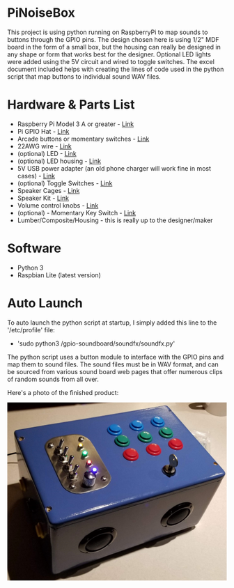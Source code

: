 # PiNoiseBox

This project is using python running on RaspberryPi to map sounds to buttons through the GPIO pins. The design chosen here is using 1/2" MDF board in the form of a small box, but the housing can really be designed in any shape or form that works best for the designer. Optional LED lights were added using the 5V circuit and wired to toggle switches. The excel document included helps with creating the lines of code used in the python script that map buttons to individual sound WAV files.

# Hardware & Parts List

* Raspberry Pi Model 3 A or greater - [Link](https://vilros.com/collections/raspberry-pi-boards/products/raspberry-pi-model-3-a)
* Pi GPIO Hat - [Link](https://www.amazon.com/gp/product/B07BF8Z3HS/ref=ppx_yo_dt_b_search_asin_title?ie=UTF8&psc=1)
* Arcade buttons or momentary switches - [Link](https://www.amazon.com/gp/product/B01N5JRU2R/ref=ppx_yo_dt_b_asin_title_o03_s00?ie=UTF8&psc=1)
* 22AWG wire - [Link](https://www.amazon.com/gp/product/B00B4ZRPEY/ref=ppx_yo_dt_b_search_asin_title?ie=UTF8&psc=1)
* (optional) LED - [Link](https://www.amazon.com/gp/product/B07G49PJLG/ref=ppx_yo_dt_b_search_asin_title?ie=UTF8&psc=1)
* (optional) LED housing - [Link](https://www.amazon.com/gp/product/B07D9JL55L/ref=ppx_yo_dt_b_search_asin_title?ie=UTF8&psc=1)
* 5V USB power adapter (an old phone charger will work fine in most cases) - [Link](https://vilros.com/products/2-5a-micro-usb-power-supply-raspberry-pi)
* (optional) Toggle Switches - [Link](https://www.amazon.com/gp/product/B07DJ62BJJ/ref=ppx_yo_dt_b_search_asin_title?ie=UTF8&psc=1)
* Speaker Cages - [Link](https://www.amazon.com/gp/product/B07XQ8LG7N/ref=ppx_yo_dt_b_search_asin_title?ie=UTF8&psc=1)
* Speaker Kit - [Link](https://www.amazon.com/gp/product/B07CRVRG83/ref=ppx_yo_dt_b_search_asin_title?ie=UTF8&psc=1)
* Volume control knobs - [Link](https://www.amazon.com/gp/product/B0196J6TDC/ref=ppx_yo_dt_b_search_asin_title?ie=UTF8&psc=1)
* (optional) - Momentary Key Switch - [Link](https://www.amazon.com/gp/product/B00283U3S6/ref=ppx_yo_dt_b_search_asin_title?ie=UTF8&psc=1)
* Lumber/Composite/Housing - this is really up to the designer/maker

# Software
* Python 3
* Raspbian Lite (latest version)

# Auto Launch
To auto launch the python script at startup, I simply added this line to the '/etc/profile' file:

* 'sudo python3 /gpio-soundboard/soundfx/soundfx.py'

The python script uses a button module to interface with the GPIO pins and map them to sound files. The sound files must be in WAV format, and can be sourced from various sound board web pages that offer numerous clips of random sounds from all over.

 Here's a photo of the finished product:
 
![Image of PiNoiseBox](https://github.com/jddemcher/PiNoiseBox/blob/master/images/soundfx-box1.jpg)
